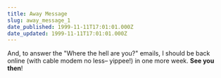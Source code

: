```yaml
---
title: Away Message
slug: away_message_1
date_published: 1999-11-11T17:01:01.000Z
date_updated: 1999-11-11T17:01:01.000Z
---
```


And, to answer the "Where the hell are you?" emails, I should be back online (with cable modem no less– yippee!) in one more week. **See you then**!
